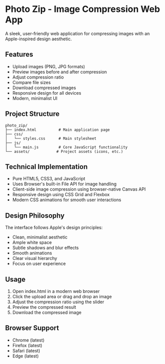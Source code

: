 # Photo Zip - Image Compression Web App

A sleek, user-friendly web application for compressing images with an Apple-inspired design aesthetic.

## Features

- Upload images (PNG, JPG formats)
- Preview images before and after compression
- Adjust compression ratio
- Compare file sizes
- Download compressed images
- Responsive design for all devices
- Modern, minimalist UI

## Project Structure

```
photo_zip/
├── index.html          # Main application page
├── css/
│   └── styles.css      # Main stylesheet
├── js/
│   └── main.js         # Core JavaScript functionality
└── assets/            # Project assets (icons, etc.)
```

## Technical Implementation

- Pure HTML5, CSS3, and JavaScript
- Uses Browser's built-in File API for image handling
- Client-side image compression using browser-native Canvas API
- Responsive design using CSS Grid and Flexbox
- Modern CSS animations for smooth user interactions

## Design Philosophy

The interface follows Apple's design principles:
- Clean, minimalist aesthetic
- Ample white space
- Subtle shadows and blur effects
- Smooth animations
- Clear visual hierarchy
- Focus on user experience

## Usage

1. Open index.html in a modern web browser
2. Click the upload area or drag and drop an image
3. Adjust the compression ratio using the slider
4. Preview the compressed result
5. Download the compressed image

## Browser Support

- Chrome (latest)
- Firefox (latest)
- Safari (latest)
- Edge (latest) 